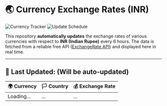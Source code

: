 # 🌏 Currency Exchange Rates (INR)

![Currency Tracker](https://img.shields.io/badge/Currency-Tracker-blue?style=flat-square)
![Update Schedule](https://img.shields.io/badge/Updates-Every%206%20hours-green?style=flat-square)

This repository **automatically updates** the exchange rates of various currencies with respect to **INR (Indian Rupee)** every 6 hours. The data is fetched from a reliable free API ([ExchangeRate API](https://exchangerate.host)) and displayed here in real time.

---

## 📅 Last Updated: **(Will be auto-updated)**

| 🌍 **Currency** | 🏳️ **Country**           | 💰 **Exchange Rate**        |
|-----------------|--------------------------|-----------------------------|
| Loading...      | ...                      | ...                         |
